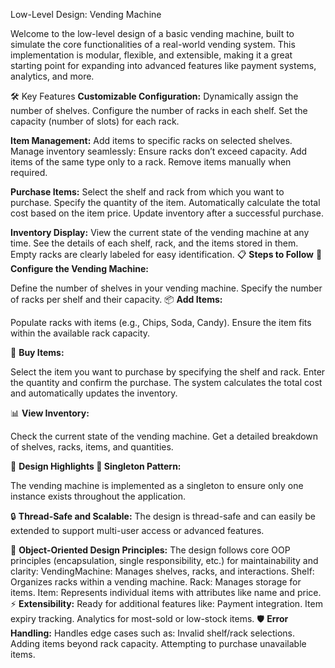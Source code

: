 Low-Level Design: Vending Machine

Welcome to the low-level design of a basic vending machine, built to simulate the core functionalities of a real-world vending system. This implementation is modular, flexible, and extensible, making it a great starting point for expanding into advanced features like payment systems, analytics, and more.

🛠️ Key Features
**Customizable Configuration:**
  Dynamically assign the number of shelves.
  Configure the number of racks in each shelf.
  Set the capacity (number of slots) for each rack.
  
**Item Management:**
  Add items to specific racks on selected shelves.
  Manage inventory seamlessly:
  Ensure racks don’t exceed capacity.
  Add items of the same type only to a rack.
  Remove items manually when required.
  
**Purchase Items:**
  Select the shelf and rack from which you want to purchase.
  Specify the quantity of the item.
  Automatically calculate the total cost based on the item price.
  Update inventory after a successful purchase.

**Inventory Display:**
  View the current state of the vending machine at any time.
  See the details of each shelf, rack, and the items stored in them.
  Empty racks are clearly labeled for easy identification.
📋 **Steps to Follow**
🧩 **Configure the Vending Machine:**

  Define the number of shelves in your vending machine.
  Specify the number of racks per shelf and their capacity.
📦 **Add Items:**

  Populate racks with items (e.g., Chips, Soda, Candy).
  Ensure the item fits within the available rack capacity.
  
🛒 **Buy Items:**

  Select the item you want to purchase by specifying the shelf and rack.
  Enter the quantity and confirm the purchase.
  The system calculates the total cost and automatically updates the inventory.
  
📊 **View Inventory:**

  Check the current state of the vending machine.
  Get a detailed breakdown of shelves, racks, items, and quantities.
  
🌟 **Design Highlights
🚀 Singleton Pattern:**

  The vending machine is implemented as a singleton to ensure only one instance exists throughout the application.

🔒 **Thread-Safe and Scalable:**
  The design is thread-safe and can easily be extended to support multi-user access or advanced features.

🎯 **Object-Oriented Design Principles:**
  The design follows core OOP principles (encapsulation, single responsibility, etc.) for maintainability and clarity:
  VendingMachine: Manages shelves, racks, and interactions.
  Shelf: Organizes racks within a vending machine.
  Rack: Manages storage for items.
  Item: Represents individual items with attributes like name and price.
  ⚡ **Extensibility:**
    Ready for additional features like:
    Payment integration.
    Item expiry tracking.
    Analytics for most-sold or low-stock items.
🛡️ **Error Handling:**
  Handles edge cases such as:
  Invalid shelf/rack selections.
  Adding items beyond rack capacity.
  Attempting to purchase unavailable items.
